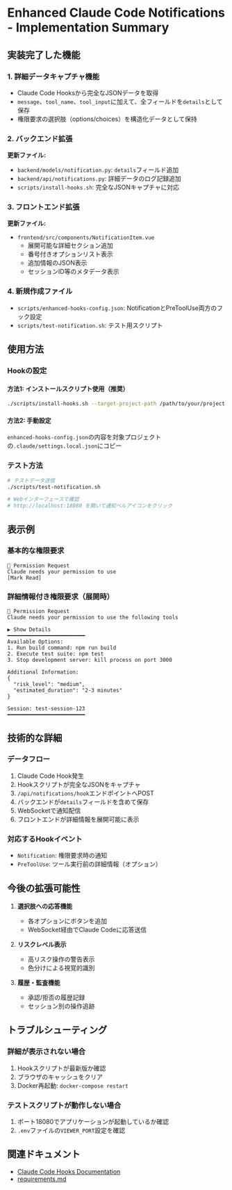 # Enhanced Claude Code Notifications - Implementation Summary

## 実装完了した機能

### 1. 詳細データキャプチャ機能
- Claude Code Hooksから完全なJSONデータを取得
- `message`、`tool_name`、`tool_input`に加えて、全フィールドを`details`として保存
- 権限要求の選択肢（options/choices）を構造化データとして保持

### 2. バックエンド拡張
**更新ファイル:**
- `backend/models/notification.py`: `details`フィールド追加
- `backend/api/notifications.py`: 詳細データのログ記録追加
- `scripts/install-hooks.sh`: 完全なJSONキャプチャに対応

### 3. フロントエンド拡張
**更新ファイル:**
- `frontend/src/components/NotificationItem.vue`
  - 展開可能な詳細セクション追加
  - 番号付きオプションリスト表示
  - 追加情報のJSON表示
  - セッションID等のメタデータ表示

### 4. 新規作成ファイル
- `scripts/enhanced-hooks-config.json`: NotificationとPreToolUse両方のフック設定
- `scripts/test-notification.sh`: テスト用スクリプト

## 使用方法

### Hookの設定

#### 方法1: インストールスクリプト使用（推奨）
```bash
./scripts/install-hooks.sh --target-project-path /path/to/your/project
```

#### 方法2: 手動設定
`enhanced-hooks-config.json`の内容を対象プロジェクトの`.claude/settings.local.json`にコピー

### テスト方法
```bash
# テストデータ送信
./scripts/test-notification.sh

# Webインターフェースで確認
# http://localhost:18080 を開いて通知ベルアイコンをクリック
```

## 表示例

### 基本的な権限要求
```
🔐 Permission Request
Claude needs your permission to use
[Mark Read]
```

### 詳細情報付き権限要求（展開時）
```
🔐 Permission Request
Claude needs your permission to use the following tools

▶ Show Details
━━━━━━━━━━━━━━━━━━━━━━━━━
Available Options:
1. Run build command: npm run build
2. Execute test suite: npm test
3. Stop development server: kill process on port 3000

Additional Information:
{
  "risk_level": "medium",
  "estimated_duration": "2-3 minutes"
}

Session: test-session-123
━━━━━━━━━━━━━━━━━━━━━━━━━
```

## 技術的な詳細

### データフロー
1. Claude Code Hook発生
2. Hookスクリプトが完全なJSONをキャプチャ
3. `/api/notifications/hook`エンドポイントへPOST
4. バックエンドが`details`フィールドを含めて保存
5. WebSocketで通知配信
6. フロントエンドが詳細情報を展開可能に表示

### 対応するHookイベント
- `Notification`: 権限要求時の通知
- `PreToolUse`: ツール実行前の詳細情報（オプション）

## 今後の拡張可能性

1. **選択肢への応答機能**
   - 各オプションにボタンを追加
   - WebSocket経由でClaude Codeに応答送信

2. **リスクレベル表示**
   - 高リスク操作の警告表示
   - 色分けによる視覚的識別

3. **履歴・監査機能**
   - 承認/拒否の履歴記録
   - セッション別の操作追跡

## トラブルシューティング

### 詳細が表示されない場合
1. Hookスクリプトが最新版か確認
2. ブラウザのキャッシュをクリア
3. Docker再起動: `docker-compose restart`

### テストスクリプトが動作しない場合
1. ポート18080でアプリケーションが起動しているか確認
2. `.env`ファイルの`VIEWER_PORT`設定を確認

## 関連ドキュメント
- [Claude Code Hooks Documentation](https://docs.anthropic.com/en/docs/claude-code/hooks)
- [requirements.md](./requirements.md)